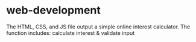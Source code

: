# web-development
The HTML, CSS, and JS file output a simple online interest calculator. The function includes: calculate interest & validate input
